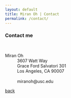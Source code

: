 ```yaml
---
layout: default
title: Miran Oh | Contact
permalink: /contact/
---
```


### Contact me

<br>
<dl>
<dt>Miran Oh</dt>
<dd>3607 Watt Way<br>Grace Ford Salvatori 301<br>Los Angeles, CA 90007</dd>
<br>
<dt><i class="fa fa-envelope" style="font-size:14px;"></i></dt>
<dd>miranoh@usc.edu</dd>
</dl>

[back](./)
